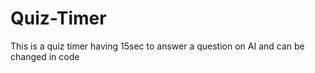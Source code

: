# Quiz-Timer

This is a quiz timer having 15sec to answer a question on AI and can be changed in code
